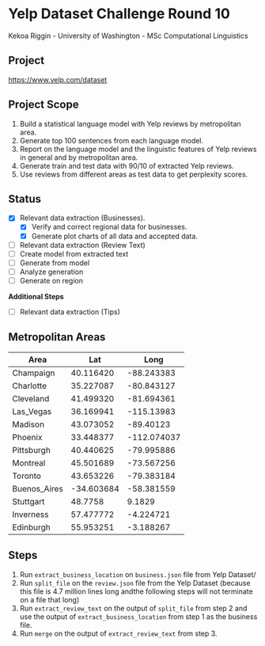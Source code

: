 # Yelp Dataset Challenge Round 10

Kekoa Riggin - University of Washington - MSc Computational Linguistics

## Project

https://www.yelp.com/dataset

## Project Scope

1. Build a statistical language model with Yelp reviews by metropolitan area.
2. Generate top 100 sentences from each language model.
3. Report on the language model and the linguistic features of Yelp reviews in general and by metropolitan area.
4. Generate train and test data with 90/10 of extracted Yelp reviews.
5. Use reviews from different areas as test data to get perplexity scores.

## Status


- [x] Relevant data extraction (Businesses).
  - [x] Verify and correct regional data for businesses.
  - [x] Generate plot charts of all data and accepted data.
- [ ] Relevant data extraction (Review Text)
- [ ] Create model from extracted text
- [ ] Generate from model
- [ ] Analyze generation
- [ ] Generate on region

**Additional Steps**

- [ ] Relevant data extraction (Tips)

## Metropolitan Areas

| Area | Lat | Long |
| ---- | --- | ---- |
| Champaign | 40.116420 | -88.243383 |
| Charlotte | 35.227087 | -80.843127 |
| Cleveland | 41.499320 | -81.694361 |
| Las_Vegas | 36.169941 | -115.13983 |
| Madison | 43.073052 | -89.40123 |
| Phoenix | 33.448377 | -112.074037 |
| Pittsburgh | 40.440625 | -79.995886 |
| Montreal | 45.501689 | -73.567256 |
| Toronto | 43.653226 | -79.383184 |
| Buenos_Aires | -34.603684 | -58.381559 |
| Stuttgart | 48.7758 | 9.1829 |
| Inverness | 57.477772 | -4.224721 |
| Edinburgh | 55.953251 | -3.188267 |


## Steps

1. Run `extract_business_location` on `business.json` file from Yelp Dataset/
2. Run `split_file` on the `review.json` file from the Yelp Dataset (because this file is 4.7 million lines long andthe following steps will not terminate on a file that long)
3. Run `extract_review_text` on the output of `split_file` from step 2 and use the output of `extract_business_location` from step 1 as the business file.
4. Run `merge` on the output of `extract_review_text` from step 3.
